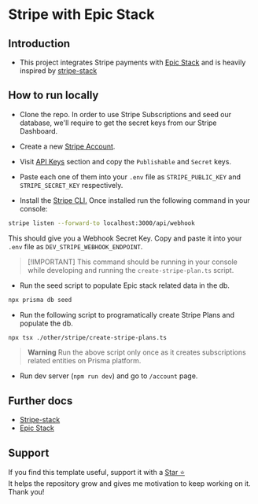 # Stripe with Epic Stack

## Introduction

- This project integrates Stripe payments with
  [Epic Stack](https://github.com/epicweb-dev/epic-stack) and is heavily
  inspired by [stripe-stack](https://github.com/dev-xo/stripe-stack)

## How to run locally

- Clone the repo. In order to use Stripe Subscriptions and seed our database,
  we'll require to get the secret keys from our Stripe Dashboard.

- Create a new [Stripe Account](https://dashboard.stripe.com/login).
- Visit [API Keys](https://dashboard.stripe.com/test/apikeys) section and copy
  the `Publishable` and `Secret` keys.
- Paste each one of them into your `.env` file as `STRIPE_PUBLIC_KEY` and
  `STRIPE_SECRET_KEY` respectively.
- Install the [Stripe CLI.](https://stripe.com/docs/stripe-cli) Once installed
  run the following command in your console:

```sh
stripe listen --forward-to localhost:3000/api/webhook
```

This should give you a Webhook Secret Key. Copy and paste it into your `.env`
file as `DEV_STRIPE_WEBHOOK_ENDPOINT`.

> [!IMPORTANT] This command should be running in your console while developing
> and running the `create-stripe-plan.ts` script.

- Run the seed script to populate Epic stack related data in the db.

```sh
npx prisma db seed
```

- Run the following script to programatically create Stripe Plans and populate
  the db.

```sh
npx tsx ./other/stripe/create-stripe-plans.ts
```

> **Warning** Run the above script only once as it creates subscriptions related
> entities on Prisma platform.

- Run dev server (`npm run dev`) and go to `/account` page.

## Further docs

- [Stripe-stack](https://github.com/dev-xo/stripe-stack)
- [Epic Stack](https://github.com/dev-xo/stripe-stack)

## Support

If you find this template useful, support it with a
[Star ⭐](https://github.com/saurabhp75/epic-stripe)<br /> It helps the
repository grow and gives me motivation to keep working on it. Thank you!
